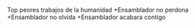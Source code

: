 Top peores trabajos de la humanidad
+Ensamblador no perdona 
+Ensamblador no olvida
+Ensamblador acabara contigo
